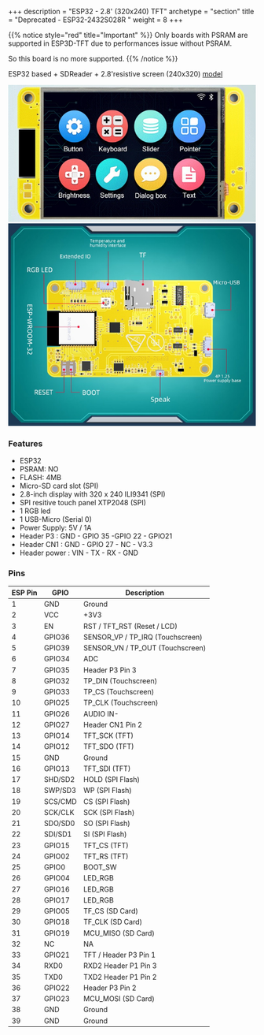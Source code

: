 +++
description = "ESP32 - 2.8' (320x240) TFT"
archetype = "section"
title = "Deprecated - ESP32-2432S028R "
weight = 8
+++

{{% notice style="red" title="Important"  %}}
Only boards with PSRAM are supported in ESP3D-TFT due to performances issue without PSRAM.   

So this board is no more supported.
{{% /notice %}}

ESP32 based + SDReader + 2.8'resistive screen (240x320) [model](https://www.aliexpress.com/item/3256804315935867.html)

![image](front.jpg?width=400px)
![image](back.jpg?width=400px)


### Features
* ESP32
* PSRAM: NO     
* FLASH: 4MB
* Micro-SD card slot (SPI)
* 2.8-inch display with 320 x 240 ILI9341 (SPI)   
* SPI resitive touch panel XTP2048 (SPI)    
* 1 RGB led
* 1 USB-Micro (Serial 0)
* Power Supply: 5V / 1A
* Header P3 : GND - GPIO 35 -GPIO 22 - GPIO21 
* Header CN1 :  GND - GPIO 27 - NC - V3.3
* Header power : VIN - TX - RX - GND

### Pins
|ESP Pin|  GPIO   | Description                              |
| ----- | ------- | ---------------------------------------- |
|   1   |  GND    |  Ground                                  |
|   2   |  VCC    |  +3V3                                    |
|   3   |  EN     |  RST / TFT_RST (Reset / LCD)             |
|   4   |  GPIO36 |  SENSOR_VP / TP_IRQ (Touchscreen)        |
|   5   |  GPIO39 |  SENSOR_VN / TP_OUT (Touchscreen)        |
|   6   |  GPIO34 |  ADC                                     |
|   7   |  GPIO35 |  Header P3 Pin 3                         |
|   8   |  GPIO32 |  TP_DIN (Touchscreen)                    |
|   9   |  GPIO33 |  TP_CS (Touchscreen)                     |
|   10  |  GPIO25 |  TP_CLK (Touchscreen)                    |
|   11  |  GPIO26 |  AUDIO IN-                               |
|   12  |  GPIO27 |  Header CN1 Pin 2                        |
|   13  |  GPIO14 |  TFT_SCK (TFT)                           |
|   14  |  GPIO12 |  TFT_SDO (TFT)                           |
|   15  |  GND    |  Ground                                  |
|   16  |  GPIO13 |  TFT_SDI (TFT)                           |
|   17  | SHD/SD2 |  HOLD (SPI Flash)                        |
|   18  | SWP/SD3 |  WP (SPI Flash)                          |
|   19  | SCS/CMD |  CS (SPI Flash)                          |
|   20  | SCK/CLK |  SCK (SPI Flash)                         |
|   21  | SDO/SD0 |  SO (SPI Flash)                          |
|   22  | SDI/SD1 |  SI (SPI Flash)                          |
|   23  |  GPIO15 |  TFT_CS (TFT)                            |
|   24  |  GPIO02 |  TFT_RS (TFT)                            |
|   25  |  GPIO0  |  BOOT_SW                                 |
|   26  |  GPIO04 |  LED_RGB                                 |
|   27  |  GPIO16 |  LED_RGB                                 |
|   28  |  GPIO17 |  LED_RGB                                 |
|   29  |  GPIO05 |  TF_CS (SD Card)                         |
|   30  |  GPIO18 |  TF_CLK (SD Card)                        |
|   31  |  GPIO19 |  MCU_MISO (SD Card)                      |
|   32  |  NC     |  NA                                      |
|   33  |  GPIO21 |  TFT / Header P3 Pin 1                   |
|   34  |  RXD0   |  RXD2 Header P1 Pin 3                    |
|   35  |  TXD0   |  TXD2 Header P1 Pin 2                    |
|   36  |  GPIO22 |  Header P3 Pin 2                         |
|   37  |  GPIO23 |  MCU_MOSI (SD Card)                      |
|   38  |  GND    |  Ground                                  |
|   39  |  GND    |  Ground                                  |


